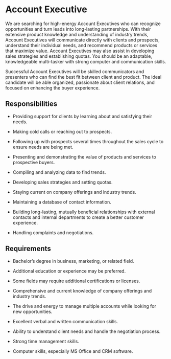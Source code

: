 # Account Executive

We are searching for high-energy Account Executives who can recognize opportunities and turn leads into long-lasting partnerships. With their extensive product knowledge and understanding of industry trends, Account Executives will communicate directly with clients and prospects, understand their individual needs, and recommend products or services that maximize value. Account Executives may also assist in developing sales strategies and establishing quotas. You should be an adaptable, knowledgeable multi-tasker with strong computer and communication skills.

Successful Account Executives will be skilled communicators and presenters who can find the best fit between client and product. The ideal candidate will be able organized, passionate about client relations, and focused on enhancing the buyer experience.

## Responsibilities

* Providing support for clients by learning about and satisfying their needs.

* Making cold calls or reaching out to prospects.

* Following up with prospects several times throughout the sales cycle to ensure needs are being met.

* Presenting and demonstrating the value of products and services to prospective buyers.

* Compiling and analyzing data to find trends.

* Developing sales strategies and setting quotas.

* Staying current on company offerings and industry trends.

* Maintaining a database of contact information.

* Building long-lasting, mutually beneficial relationships with external contacts and internal departments to create a better customer experience.

* Handling complaints and negotiations.

## Requirements

* Bachelor’s degree in business, marketing, or related field.

* Additional education or experience may be preferred.

* Some fields may require additional certifications or licenses.

* Comprehensive and current knowledge of company offerings and industry trends.

* The drive and energy to manage multiple accounts while looking for new opportunities.

* Excellent verbal and written communication skills.

* Ability to understand client needs and handle the negotiation process.

* Strong time management skills.

* Computer skills, especially MS Office and CRM software.

